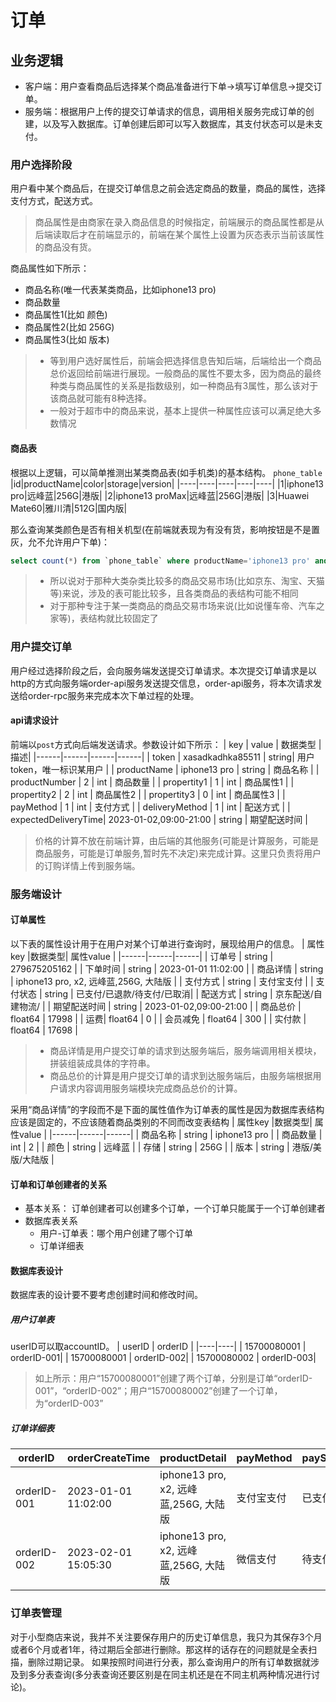 # 订单
## 业务逻辑
* 客户端：用户查看商品后选择某个商品准备进行下单->填写订单信息->提交订单。
* 服务端：根据用户上传的提交订单请求的信息，调用相关服务完成订单的创建，以及写入数据库。订单创建后即可以写入数据库，其支付状态可以是未支付。

### 用户选择阶段
用户看中某个商品后，在提交订单信息之前会选定商品的数量，商品的属性，选择支付方式，配送方式。
> 商品属性是由商家在录入商品信息的时候指定，前端展示的商品属性都是从后端读取后才在前端显示的，前端在某个属性上设置为灰态表示当前该属性的商品没有货。

商品属性如下所示：
* 商品名称(唯一代表某类商品，比如iphone13 pro)
* 商品数量
* 商品属性1(比如 颜色)
* 商品属性2(比如 256G)
* 商品属性3(比如 版本)
> * 等到用户选好属性后，前端会把选择信息告知后端，后端给出一个商品总价返回给前端进行展现。一般商品的属性不要太多，因为商品的最终种类与商品属性的关系是指数级别，如一种商品有3属性，那么该对于该商品就可能有8种选择。
> * 一般对于超市中的商品来说，基本上提供一种属性应该可以满足绝大多数情况
#### 商品表
根据以上逻辑，可以简单推测出某类商品表(如手机类)的基本结构。
`phone_table`
|id|productName|color|storage|version|
|----|----|----|----|----|
|1|iphone13 pro|远峰蓝|256G|港版|
|2|iphone13 proMax|远峰蓝|256G|港版|
|3|Huawei Mate60|雅川清|512G|国内版|

那么查询某类颜色是否有相关机型(在前端就表现为有没有货，影响按钮是不是置灰，允不允许用户下单)：
```sql
select count(*) from `phone_table` where productName='iphone13 pro' and color = '远峰蓝'
```
> * 所以说对于那种大类杂类比较多的商品交易市场(比如京东、淘宝、天猫等)来说，涉及的表可能比较多，且各类商品的表结构可能不相同
> * 对于那种专注于某一类商品的商品交易市场来说(比如说懂车帝、汽车之家等)，表结构就比较固定了

### 用户提交订单
用户经过选择阶段之后，会向服务端发送提交订单请求。本次提交订单请求是以http的方式向服务端order-api服务发送提交信息，order-api服务，将本次请求发送给order-rpc服务来完成本次下单过程的处理。

#### api请求设计
前端以`post`方式向后端发送请求。参数设计如下所示：
| key | value | 数据类型 |描述|
|------|------|------|------|
| token | xasadkadhka85511 | string| 用户token，唯一标识某用户 |
| productName | iphone13 pro | string | 商品名称 |
| productNumber | 2 | int | 商品数量 |
| propertity1 | 1 | int | 商品属性1 |
| propertity2 | 2 | int | 商品属性2 |
| propertity3 | 0 | int | 商品属性3 |
| payMethod | 1 | int | 支付方式 |
| deliveryMethod | 1 | int | 配送方式 |
| expectedDeliveryTime| 2023-01-02,09:00-21:00 | string | 期望配送时间 |
> 价格的计算不放在前端计算，由后端的其他服务(可能是计算服务，可能是商品服务，可能是订单服务,暂时先不决定)来完成计算。这里只负责将用户的订购详情上传到服务端。
 
### 服务端设计
#### 订单属性
以下表的属性设计用于在用户对某个订单进行查询时，展现给用户的信息。
| 属性key |数据类型| 属性value |
|------|------|------|
| 订单号 | string | 279675205162 |
| 下单时间 | string | 2023-01-01 11:02:00 |
| 商品详情 | string | iphone13 pro, x2, 远峰蓝,256G, 大陆版 |
| 支付方式 | string | 支付宝支付 |
| 支付状态 | string | 已支付/已退款/待支付/已取消|
| 配送方式 | string | 京东配送/自建物流/ |
| 期望配送时间 | string | 2023-01-02,09:00-21:00 |
| 商品总价 | float64 | 17998 |
| 运费| float64 | 0 |
| 会员减免 | float64 | 300 |
| 实付款 | float64 | 17698 |
> * 商品详情是用户提交订单的请求到达服务端后，服务端调用相关模块，拼装组装成具体的字符串。
> * 商品总价的计算是用户提交订单的请求到达服务端后，由服务端根据用户请求内容调用服务端模块完成商品总价的计算。



采用“商品详情”的字段而不是下面的属性值作为订单表的属性是因为数据库表结构应该是固定的，不应该随着商品类别的不同而改变表结构
| 属性key |数据类型| 属性value |
|------|------|------|
| 商品名称 | string | iphone13 pro |
| 商品数量 | int | 2 |
| 颜色 | string | 远峰蓝 |
| 存储 | string | 256G |
| 版本 | string | 港版/美版/大陆版 |

#### 订单和订单创建者的关系
* 基本关系： 订单创建者可以创建多个订单，一个订单只能属于一个订单创建者
* 数据库表关系
    * 用户-订单表：哪个用户创建了哪个订单
    * 订单详细表

#### 数据库表设计
数据库表的设计要不要考虑创建时间和修改时间。

##### 用户订单表
userID可以取accountID。
| userID | orderID |
|----|----|
| 15700080001 | orderID-001|
| 15700080001 | orderID-002|
| 15700080002 | orderID-003|
> 如上所示：用户“15700080001”创建了两个订单，分别是订单“orderID-001”，“orderID-002”；用户“15700080002”创建了一个订单，为“orderID-003”

##### 订单详细表
|orderID|orderCreateTime|productDetail|payMethod|payStatus|deliveryMethod|expectedDeliveryTime|totalPrice|freight|memberDiscount|finalPrice|creatorID|
|----|----|----|----|----|----|----|----|----|----|----|----|
| orderID-001 | 2023-01-01 11:02:00 | iphone13 pro, x2, 远峰蓝,256G, 大陆版 |支付宝支付 | 已支付 | 京东配送 | 2023-01-02,09:00-21:00 | 17998 | 0 | 300 | 17698 | 15700080001 |
| orderID-002 | 2023-02-01 15:05:30 | iphone13 pro, x2, 远峰蓝,256G, 大陆版 |微信支付 | 待支付 |京东配送 | 2023-02-01,09:00-21:00 | 17998 | 0 | 300 | 17698 | 15700080001 |

### 订单表管理
对于小型商店来说，我并不关注要保存用户的历史订单信息，我只为其保存3个月或者6个月或者1年，待过期后全部进行删除。那这样的话存在的问题就是全表扫描，删除过期记录。
如果按照时间进行分表，那么查询用户的所有订单数据就涉及到多分表查询(多分表查询还要区别是在同主机还是在不同主机两种情况进行讨论)。